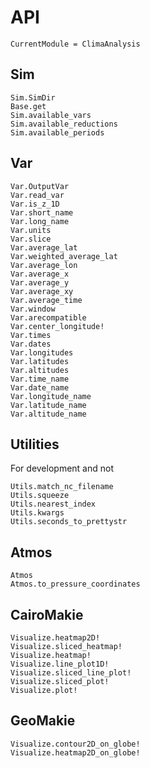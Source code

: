 # API

```@meta
CurrentModule = ClimaAnalysis
```

## Sim

```@docs
Sim.SimDir
Base.get
Sim.available_vars
Sim.available_reductions
Sim.available_periods
```

## Var

```@docs
Var.OutputVar
Var.read_var
Var.is_z_1D
Var.short_name
Var.long_name
Var.units
Var.slice
Var.average_lat
Var.weighted_average_lat
Var.average_lon
Var.average_x
Var.average_y
Var.average_xy
Var.average_time
Var.window
Var.arecompatible
Var.center_longitude!
Var.times
Var.dates
Var.longitudes
Var.latitudes
Var.altitudes
Var.time_name
Var.date_name
Var.longitude_name
Var.latitude_name
Var.altitude_name
```

## Utilities

For development and not

```@docs
Utils.match_nc_filename
Utils.squeeze
Utils.nearest_index
Utils.kwargs
Utils.seconds_to_prettystr
```

## Atmos

```@docs
Atmos
Atmos.to_pressure_coordinates
```

## CairoMakie

```@docs
Visualize.heatmap2D!
Visualize.sliced_heatmap!
Visualize.heatmap!
Visualize.line_plot1D!
Visualize.sliced_line_plot!
Visualize.sliced_plot!
Visualize.plot!
```

## GeoMakie

```@docs
Visualize.contour2D_on_globe!
Visualize.heatmap2D_on_globe!
```
